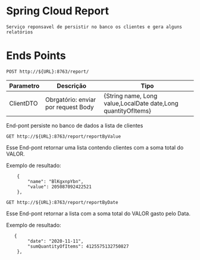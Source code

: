 # Spring Cloud Report
    Serviço reponsavel de persistir no banco os clientes e gera alguns relatórios 
# Ends Points

    POST http://${URL}:8763/report/
   
Parametro | Descrição | Tipo 
---       |   ---     | --- 
ClientDTO      | Obrgatório: enviar por request Body  | {String name, Long value,LocalDate date,Long quantityOfItems}   
End-pont persiste no banco de dados a lista de clientes


    GET http://${URL}:8763/report/reportByValue
   
   
Esse End-pont retornar uma lista contendo clientes com a soma total do VALOR.

Exemplo de resultado:
```
    {
        "name": "BlKgxnpYbn",
        "value": 205087092422521
    },
   ```

    GET http://${URL}:8763/report/reportByDate
   
   
Esse End-pont retornar a lista com a soma total do VALOR gasto pelo Data.

Exemplo de resultado:
```
   {
        "date": "2020-11-11",
        "sumQuantityOfItems": 4125575132750827
    },
   ```